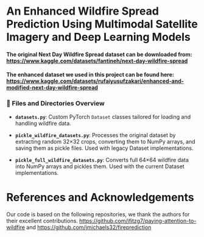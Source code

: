 # An Enhanced Wildfire Spread Prediction Using Multimodal Satellite Imagery and Deep Learning Models
#### The original Next Day Wildfire Spread dataset can be downloaded from: https://www.kaggle.com/datasets/fantineh/next-day-wildfire-spread 
#### The enhanced dataset we used in this project can be found here: https://www.kaggle.com/datasets/rufaiyusufzakari/enhanced-and-modified-next-day-wildfire-spread 

### 📁 Files and Directories Overview

- **`datasets.py`**: Custom PyTorch `Dataset` classes tailored for loading and handling wildfire data.

- **`pickle_wildfire_datasets.py`**: Processes the original dataset by extracting random 32×32 crops, converting them to NumPy arrays, and saving them as pickle files. Used with legacy Dataset implementations.

- **`pickle_full_wildfire_datasets.py`**: Converts full 64×64 wildfire data into NumPy arrays and pickles them. Used with the current Dataset implementations.


# References and Acknowledgements
Our code is based on the following repositories, we thank the authors for their excellent contributions.
https://github.com/jfitzg7/paying-attention-to-wildfire and https://github.com/jmichaels32/fireprediction 
